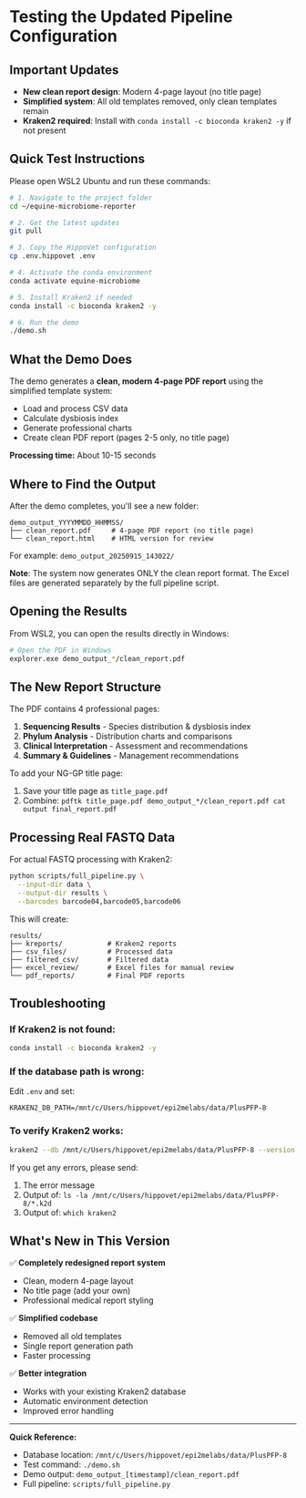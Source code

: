 # Testing the Updated Pipeline Configuration

## Important Updates
- **New clean report design**: Modern 4-page layout (no title page)
- **Simplified system**: All old templates removed, only clean templates remain
- **Kraken2 required**: Install with `conda install -c bioconda kraken2 -y` if not present

## Quick Test Instructions

Please open WSL2 Ubuntu and run these commands:

```bash
# 1. Navigate to the project folder
cd ~/equine-microbiome-reporter

# 2. Get the latest updates
git pull

# 3. Copy the HippoVet configuration
cp .env.hippovet .env

# 4. Activate the conda environment
conda activate equine-microbiome

# 5. Install Kraken2 if needed
conda install -c bioconda kraken2 -y

# 6. Run the demo
./demo.sh
```

## What the Demo Does

The demo generates a **clean, modern 4-page PDF report** using the simplified template system:
- Load and process CSV data
- Calculate dysbiosis index
- Generate professional charts
- Create clean PDF report (pages 2-5 only, no title page)

**Processing time:** About 10-15 seconds

## Where to Find the Output

After the demo completes, you'll see a new folder:
```
demo_output_YYYYMMDD_HHMMSS/
├── clean_report.pdf     # 4-page PDF report (no title page)
└── clean_report.html    # HTML version for review
```

For example: `demo_output_20250915_143022/`

**Note**: The system now generates ONLY the clean report format. The Excel files are generated separately by the full pipeline script.

## Opening the Results

From WSL2, you can open the results directly in Windows:
```bash
# Open the PDF in Windows
explorer.exe demo_output_*/clean_report.pdf
```

## The New Report Structure

The PDF contains 4 professional pages:
1. **Sequencing Results** - Species distribution & dysbiosis index
2. **Phylum Analysis** - Distribution charts and comparisons
3. **Clinical Interpretation** - Assessment and recommendations
4. **Summary & Guidelines** - Management recommendations

To add your NG-GP title page:
1. Save your title page as `title_page.pdf`
2. Combine: `pdftk title_page.pdf demo_output_*/clean_report.pdf cat output final_report.pdf`

## Processing Real FASTQ Data

For actual FASTQ processing with Kraken2:
```bash
python scripts/full_pipeline.py \
  --input-dir data \
  --output-dir results \
  --barcodes barcode04,barcode05,barcode06
```

This will create:
```
results/
├── kreports/           # Kraken2 reports
├── csv_files/          # Processed data
├── filtered_csv/       # Filtered data
├── excel_review/       # Excel files for manual review
└── pdf_reports/        # Final PDF reports
```

## Troubleshooting

### If Kraken2 is not found:
```bash
conda install -c bioconda kraken2 -y
```

### If the database path is wrong:
Edit `.env` and set:
```
KRAKEN2_DB_PATH=/mnt/c/Users/hippovet/epi2melabs/data/PlusPFP-8
```

### To verify Kraken2 works:
```bash
kraken2 --db /mnt/c/Users/hippovet/epi2melabs/data/PlusPFP-8 --version
```

If you get any errors, please send:
1. The error message
2. Output of: `ls -la /mnt/c/Users/hippovet/epi2melabs/data/PlusPFP-8/*.k2d`
3. Output of: `which kraken2`

## What's New in This Version

✅ **Completely redesigned report system**
- Clean, modern 4-page layout
- No title page (add your own)
- Professional medical report styling

✅ **Simplified codebase**
- Removed all old templates
- Single report generation path
- Faster processing

✅ **Better integration**
- Works with your existing Kraken2 database
- Automatic environment detection
- Improved error handling

---

**Quick Reference:**
- Database location: `/mnt/c/Users/hippovet/epi2melabs/data/PlusPFP-8`
- Test command: `./demo.sh`
- Demo output: `demo_output_[timestamp]/clean_report.pdf`
- Full pipeline: `scripts/full_pipeline.py`